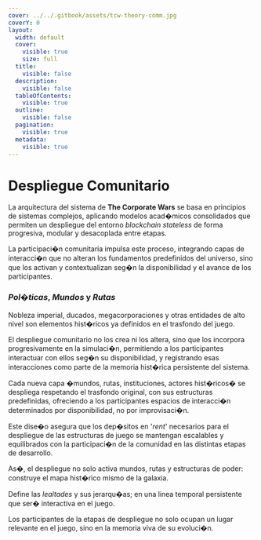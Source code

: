 ```yaml
---
cover: ../../.gitbook/assets/tcw-theory-comm.jpg
coverY: 0
layout:
  width: default
  cover:
    visible: true
    size: full
  title:
    visible: false
  description:
    visible: false
  tableOfContents:
    visible: true
  outline:
    visible: false
  pagination:
    visible: true
  metadata:
    visible: true
---
```


# Despliegue Comunitario

La arquitectura del sistema de **The Corporate Wars** se basa en principios de sistemas complejos, aplicando modelos acad�micos consolidados que permiten un despliegue del entorno _blockchain stateless_ de forma progresiva, modular y desacoplada entre etapas.

La participaci�n comunitaria impulsa este proceso, integrando capas de interacci�n que no alteran los fundamentos predefinidos del universo, sino que los activan y contextualizan seg�n la disponibilidad y el avance de los participantes.

### _Pol�ticas_, _Mundos_ y _Rutas_

Nobleza imperial, ducados, megacorporaciones y otras entidades de alto nivel son elementos hist�ricos ya definidos en el trasfondo del juego.

El despliegue comunitario no los crea ni los altera, sino que los incorpora progresivamente en la simulaci�n, permitiendo a los participantes interactuar con ellos seg�n su disponibilidad, y registrando esas interacciones como parte de la memoria hist�rica persistente del sistema.

Cada nueva capa �mundos, rutas, instituciones, actores hist�ricos� se despliega respetando el trasfondo original, con sus estructuras predefinidas, ofreciendo a los participantes espacios de interacci�n determinados por disponibilidad, no por improvisaci�n.

Este dise�o asegura que los dep�sitos en '_rent_' necesarios para el despliegue de las estructuras de juego se mantengan escalables y equilibrados con la participaci�n de la comunidad en las distintas etapas de desarrollo.

As�, el despliegue no solo activa mundos, rutas y estructuras de poder: construye el mapa hist�rico mismo de la galaxia.

Define las _lealtades_ y sus jerarqu�as; en una linea temporal persistente que ser� interactiva en el juego.

Los participantes de la etapas de despliegue no solo ocupan un lugar relevante en el juego, sino en la memoria viva de su evoluci�n.
